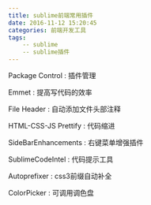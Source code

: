 ```yaml
---
title: sublime前端常用插件
date: 2016-11-12 15:20:45
categories: 前端开发工具
tags:
	-- sublime
	-- sublime插件
---
```


Package Control : 插件管理

Emmet : 提高写代码的效率

File Header : 自动添加文件头部注释

HTML-CSS-JS Prettify : 代码缩进

SideBarEnhancements : 右键菜单增强插件

SublimeCodeIntel : 代码提示工具

Autoprefixer : css3前缀自动补全

ColorPicker : 可调用调色盘
